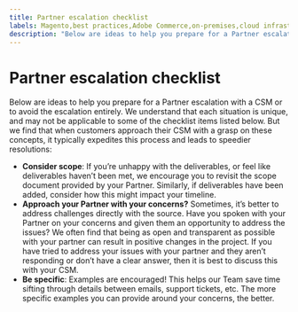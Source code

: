 ```yaml
---
title: Partner escalation checklist
labels: Magento,best practices,Adobe Commerce,on-premises,cloud infrastructure,partners
description: "Below are ideas to help you prepare for a Partner escalation with a CSM or to avoid the escalation entirely."
---
```


# Partner escalation checklist

Below are ideas to help you prepare for a Partner escalation with a CSM or to avoid the escalation entirely.
We understand that each situation is unique, and may not be applicable to some of the checklist items listed below. But we find that when customers approach their CSM with a grasp on these concepts, it typically expedites this process and leads to speedier resolutions:

* **Consider scope**: If you’re unhappy with the deliverables, or feel like deliverables haven’t been met, we encourage you to revisit the scope document provided by your Partner. Similarly, if deliverables have been added, consider how this might impact your timeline.
* **Approach your Partner with your concerns?** Sometimes, it’s better to address challenges directly with the source. Have you spoken with your Partner on your concerns and given them an opportunity to address the issues? We often find that being as open and transparent as possible with your partner can result in positive changes in the project. If you have tried to address your issues with your partner and they aren’t responding or don’t have a clear answer, then it is best to discuss this with your CSM.
* **Be specific**: Examples are encouraged! This helps our Team save time sifting through details between emails, support tickets, etc. The more specific examples you can provide around your concerns, the better. 